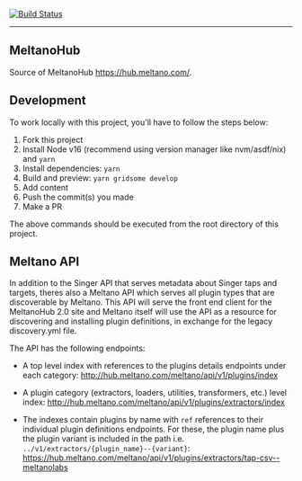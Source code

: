 [![Build Status](https://gitlab.com/meltano/hub/badges/main/pipeline.svg)](https://gitlab.com/meltano/hub/-/pipelines?ref=main)

---

## MeltanoHub

Source of MeltanoHub <https://hub.meltano.com/>.

## Development

To work locally with this project, you'll have to follow the steps below:

1. Fork this project
2. Install Node v16 (recommend using version manager like nvm/asdf/nix) and `yarn`
3. Install dependencies: `yarn`
4. Build and preview: `yarn gridsome develop`
5. Add content
6. Push the commit(s) you made
7. Make a PR

The above commands should be executed from the root directory of this project.

## Meltano API

In addition to the Singer API that serves metadata about Singer taps and targets, theres also a Meltano API which serves all plugin types that are discoverable by Meltano.
This API will serve the front end client for the MeltanoHub 2.0 site and Meltano itself will use the API as a resource for discovering and installing plugin definitions, in exchange for the legacy discovery.yml file.

The API has the following endpoints:

- A top level index with references to the plugins details endpoints under each category: http://hub.meltano.com/meltano/api/v1/plugins/index

- A plugin category (extractors, loaders, utilities, transformers, etc.) level index: http://hub.meltano.com/meltano/api/v1/plugins/extractors/index

- The indexes contain plugins by name with `ref` references to their individual plugin definitions endpoints. For these, the plugin name plus the plugin variant is included in the path i.e. `../v1/extractors/{plugin_name}--{variant}`: https://hub.meltano.com/meltano/api/v1/plugins/extractors/tap-csv--meltanolabs
